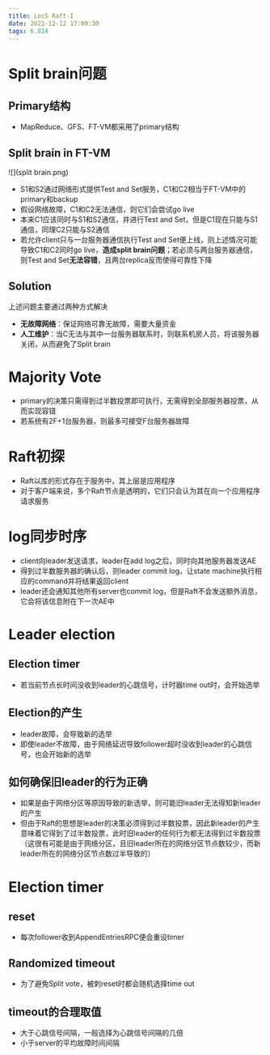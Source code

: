 ```yaml
---
title: Lec5 Raft-I
date: 2021-12-12 17:00:30
tags: 6.824
---
```


# Split brain问题

## Primary结构

- MapReduce、GFS、FT-VM都采用了primary结构

## Split brain in FT-VM

![](split brain.png)

- S1和S2通过网络形式提供Test and Set服务，C1和C2相当于FT-VM中的primary和backup
- 假设网络故障，C1和C2无法通信，则它们会尝试go live
- 本来C1应该同时与S1和S2通信，并进行Test and Set，但是C1现在只能与S1通信，同理C2只能与S2通信
- 若允许client只与一台服务器通信执行Test and Set便上线，则上述情况可能导致C1和C2同时go live，**造成split brain问题**；若必须与两台服务器通信，则Test and Set**无法容错**，且两台replica反而使得可靠性下降

## Solution

上述问题主要通过两种方式解决

- **无故障网络**：保证网络可靠无故障，需要大量资金
- **人工维护**：当C无法与其中一台服务器联系时，则联系机房人员，将该服务器关闭，从而避免了Split brain

# Majority Vote

- primary的决策只需得到过半数投票即可执行，无需得到全部服务器投票，从而实现容错
- 若系统有2F+1台服务器，则最多可接受F台服务器故障

# Raft初探

- Raft以库的形式存在于服务中，其上层是应用程序
- 对于客户端来说，多个Raft节点是透明的，它们只会认为其在向一个应用程序请求服务

# log同步时序

- client向leader发送请求，leader在add log之后，同时向其他服务器发送AE
- 得到过半数服务器的确认后，则leader commit log，让state machine执行相应的command并将结果返回client
- leader还会通知其他所有server也commit log，但是Raft不会发送额外消息，它会将该信息附在下一次AE中

# Leader election

## Election timer

- 若当前节点长时间没收到leader的心跳信号，计时器time out时，会开始选举

## Election的产生

- leader故障，会导致新的选举
- 即使leader不故障，由于网络延迟导致follower超时没收到leader的心跳信号，也会开始新的选举

## 如何确保旧leader的行为正确

- 如果是由于网络分区等原因导致的新选举，则可能旧leader无法得知新leader的产生
- 但由于Raft的思想是leader的决策必须得到过半数投票，因此新leader的产生意味着它得到了过半数投票，此时旧leader的任何行为都无法得到过半数投票（这很有可能是由于网络分区，且旧leader所在的网络分区节点数较少，而新leader所在的网络分区节点数过半导致的）

# Election timer

## reset

- 每次follower收到AppendEntriesRPC便会重设timer

## Randomized timeout

- 为了避免Split vote，被刺reset时都会随机选择time out

## timeout的合理取值

- 大于心跳信号间隔，一般选择为心跳信号间隔的几倍
- 小于server的平均故障时间间隔

